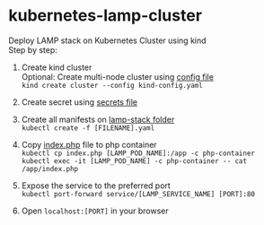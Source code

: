 # kubernetes-lamp-cluster
Deploy LAMP stack on Kubernetes Cluster using kind <br>
Step by step:

1. Create kind cluster <br>
Optional: Create multi-node cluster using [config file](kind-config.yaml) <br>
```kind create cluster --config kind-config.yaml```

2. Create secret using [secrets file](secrets)

3. Create all manifests on [lamp-stack folder](lamp-stack) <br>
```kubectl create -f [FILENAME].yaml```

4. Copy [index.php](lamp-stack/index.php) file to php container <br>
```kubectl cp index.php [LAMP_POD_NAME]:/app -c php-container``` <br>
```kubectl exec -it [LAMP_POD_NAME] -c php-container -- cat /app/index.php```

5. Expose the service to the preferred port <br>
```kubectl port-forward service/[LAMP_SERVICE_NAME] [PORT]:80```

6. Open ```localhost:[PORT]``` in your browser
